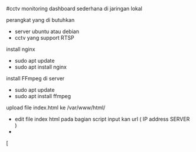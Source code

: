 #cctv monitoring dashboard sederhana di jaringan lokal

perangkat yang di butuhkan
- server ubuntu atau debian
- cctv yang support RTSP

install nginx 
- sudo apt update
- sudo apt install nginx


install FFmpeg di server

- sudo apt update
- sudo apt install ffmpeg


 upload file index.html ke /var/www/html/
 - edit file index html pada bagian script input kan url ( IP address SERVER )
 - 
 [ <script>
  // Configuration
  const cameraConfigs = {
  'camera1': {
  url: 'http://ipaddressServer/playlist.m3u8',
  name: 'CCTV SIMPANG RT 11',
  resolution: '1280x720',
  fps: 25
  }, ]





   # Konfigurasi Multiple CCTV
   edit url nya dengan contoh

  - url: 'http://ipaddresServer/camera1/playlist.m3u8',
  - url: 'http://ipaddresServer/camera2/playlist.m3u8',
    dan seterusnya.


    

   # Cara Menggunakan:
   Simpan script sebagai  livestreming.sh atau multi_stream.sh
   Berikan permission eksekusi:
   
     chmod +x livestreming.sh
     chmod +x multi_strem.sh
   Jalankan: 
    
    ./livestreming.sh
    ./multi_stream.sh
    
   Untuk menjalankan di background: 
   
     nohup ./multi_stream.sh  &
     nohup ./livestreming.sh  &
  

